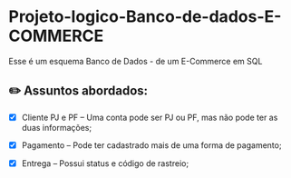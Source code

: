 # Projeto-logico-Banco-de-dados-E-COMMERCE
Esse é um esquema Banco de Dados - de um E-Commerce em SQL
 
 ## ✏️ Assuntos abordados:
- [x] Cliente PJ e PF – Uma conta pode ser PJ ou PF, mas não pode ter as duas informações;
- [x] Pagamento – Pode ter cadastrado mais de uma forma de pagamento;
- [x] Entrega – Possui status e código de rastreio;

